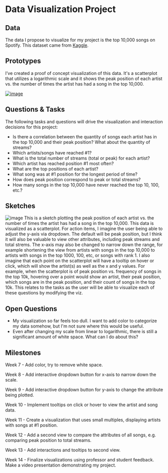 # Data Visualization Project

## Data

The data I propose to visualize for my project is the top 10,000 songs on Spotify. This dataset came from [Kaggle](https://www.kaggle.com/datasets/rakkesharv/spotify-top-10000-streamed-songs).

## Prototypes

I’ve created a proof of concept visualization of this data. It's a scatterplot that utilizes a logarithmic scale and it shows the peak position of each artist vs. the number of times the artist has had a song in the top 10,000.

[![image](https://github.com/flanagancarlie/spotify-dataviz-project-proposal/blob/master/image.png?raw=true)](https://vizhub.com/flanagancarlie/e0735266df4444bf9ce07f3badc48903)

## Questions & Tasks

The following tasks and questions will drive the visualization and interaction decisions for this project:

 * Is there a correlation between the quantity of songs each artist has in the top 10,000 and their peak position? What about the quantity of streams?
 * Which artists/songs have reached #1?
 * What is the total number of streams (total or peak) for each artist?
 * Which artist has reached position #1 most often?
 * What are the top positions of each artist?
 * What song was at #1 position for the longest period of time?
 * How does peak position correspond to peak or total streams? 
 * How many songs in the top 10,000 have never reached the top 10, 100, etc.?

## Sketches

![image](https://github.com/flanagancarlie/spotify-dataviz-project-proposal/blob/master/sketch.png?raw=true)
This is a sketch plotting the peak position of each artist vs. the number of times the artist has had a song in the top 10,000. This data is visualized as a scatterplot.
For action items, I imagine the user being able to adjust the y-axis via dropdown. The default will be peak position, but I think it will also be valuable to view other attributes, including peak streams and total strems. The x-axis may also be changed to narrow down the range, for example shortening the view from artists with songs in the top 10,000 to artists with songs in the top 1000, 100, etc, or songs with rank 1.
I also imagine that each point on the scatterplot will have a tooltip on hover or click, which will show the artist(s) as well as the x and y values. For example, when the scatterplot is of peak position vs. frequency of songs in the top 10k, hovering over a point would show an artist, their peak position, which songs are in the peak position, and their count of songs in the top 10k.
This relates to the tasks as the user will be able to visualize each of these questions by modifying the viz.

## Open Questions
 * My visualization so far feels too dull. I want to add color to categorize my data somehow, but I'm not sure where this would be useful.
 * Even after changing my scale from linear to logarithmic, there is still a significant amount of white space. What can I do about this?

## Milestones

Week 7 - Add color, try to remove white space.

Week 8 - Add interactive dropdown button for x-axis to narrow down the scale.

Week 9 - Add interactive dropdown button for y-axis to change the attribute being plotted.

Week 10 - Implement tooltips on click or hover to view the artist and song data.

Week 11 - Create a visualization that uses small multiples, displaying artists with songs at #1 position.

Week 12 - Add a second view to compare the attributes of all songs, e.g. comparing peak position to total streams.

Week 13 - Add interactions and tooltips to second view. 

Week 14 - Finalize visualizations using professor and student feedback. Make a video presentation demonstrating my project.

